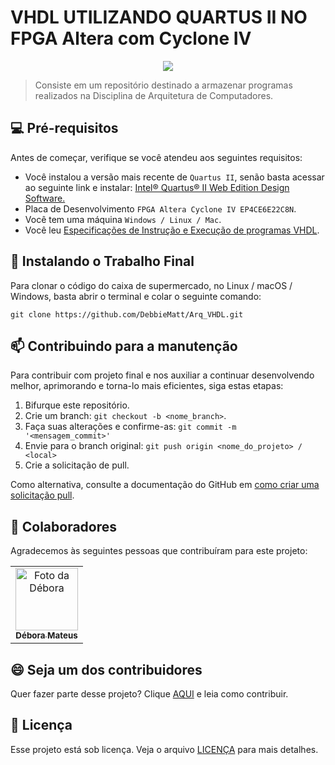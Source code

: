 # VHDL UTILIZANDO QUARTUS II NO FPGA Altera com Cyclone IV

<p align="center">
  <a href="https://skillicons.dev">
    <img src="https://github.com/DebbieMatt/Arq_VHDL/blob/45812f323ae63c5405bf425adb605f396c3a6c22/21169439.png"/>
  </a>
</p>

> Consiste em um repositório destinado a armazenar programas realizados na Disciplina de Arquitetura de Computadores.

## 💻 Pré-requisitos

Antes de começar, verifique se você atendeu aos seguintes requisitos:

- Você instalou a versão mais recente de `Quartus II`, senão basta acessar ao seguinte link e instalar: <a href= "https://www.intel.com/content/www/us/en/software-kit/666221/intel-quartus-ii-web-edition-design-software-version-13-1-for-windows.html" >Intel® Quartus® II Web Edition Design Software.</a>
- Placa de Desenvolvimento `FPGA Altera Cyclone IV EP4CE6E22C8N`. 
- Você tem uma máquina `Windows / Linux / Mac`.
- Você leu [Especificações de Instrução e Execução de programas VHDL]().

## 🚀 Instalando o Trabalho Final

Para clonar o código do caixa de supermercado, no Linux / macOS / Windows, basta abrir o terminal e colar o seguinte comando:

```
git clone https://github.com/DebbieMatt/Arq_VHDL.git
```

## 📫 Contribuindo para a manutenção

Para contribuir com projeto final e nos auxiliar a continuar desenvolvendo melhor, aprimorando e torna-lo mais eficientes, siga estas etapas:

1. Bifurque este repositório.
2. Crie um branch: `git checkout -b <nome_branch>`.
3. Faça suas alterações e confirme-as: `git commit -m '<mensagem_commit>'`
4. Envie para o branch original: `git push origin <nome_do_projeto> / <local>`
5. Crie a solicitação de pull.

Como alternativa, consulte a documentação do GitHub em [como criar uma solicitação pull](https://help.github.com/en/github/collaborating-with-issues-and-pull-requests/creating-a-pull-request).

## 🤝 Colaboradores

Agradecemos às seguintes pessoas que contribuíram para este projeto:

<table>
  <tr>
    <td align="center">
      <a href="https://github.com/DebbieMatt" title="Colaboradora">
        <img src="https://avatars.githubusercontent.com/u/112919058?v=4" width="100px;" alt="Foto da Débora"/><br>
        <sub>
          <b>Débora Mateus</b>
    </td>
  </tr>
</table>

## 😄 Seja um dos contribuidores

Quer fazer parte desse projeto? Clique [AQUI](CONTRIBUTING.md) e leia como contribuir.

## 📝 Licença

Esse projeto está sob licença. Veja o arquivo [LICENÇA](LICENSE.md) para mais detalhes.
